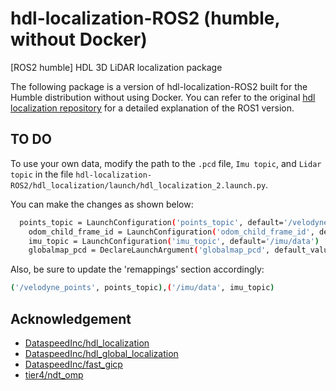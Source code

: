 # hdl-localization-ROS2 (humble, without Docker)

[ROS2 humble] HDL 3D LiDAR localization package 

The following package is a version of hdl-localization-ROS2 built for the Humble distribution without using Docker.
You can refer to the original [hdl localization repository](https://github.com/koide3/hdl_localization.git) for a detailed explanation of the ROS1 version.


## TO DO
To use your own data, modify the path to the `.pcd` file, `Imu topic`, and `Lidar topic` in the file `hdl-localization-ROS2/hdl_localization/launch/hdl_localization_2.launch.py`.

You can make the changes as shown below:

```sh
  points_topic = LaunchConfiguration('points_topic', default='/velodyne_points')
    odom_child_frame_id = LaunchConfiguration('odom_child_frame_id', default='velodyne')
    imu_topic = LaunchConfiguration('imu_topic', default='/imu/data')
    globalmap_pcd = DeclareLaunchArgument('globalmap_pcd', default_value='/home/path/of/map.pcd', description='Path to the global map PCD file')
```

Also, be sure to update the 'remappings' section accordingly:

```sh
('/velodyne_points', points_topic),('/imu/data', imu_topic) 
```

## Acknowledgement
- [DataspeedInc/hdl_localization](https://github.com/DataspeedInc/hdl_localization/tree/ros2)   
- [DataspeedInc/hdl_global_localization](https://github.com/DataspeedInc/hdl_global_localization/tree/ros2)  
- [DataspeedInc/fast_gicp](https://github.com/DataspeedInc/fast_gicp/tree/ros2)
- [tier4/ndt_omp](https://github.com/tier4/ndt_omp)  
